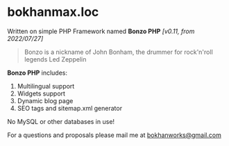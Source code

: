 # bokhanmax.loc

Written on simple PHP Framework named **Bonzo PHP** *[v0.11, from 2022/07/27]*

> Bonzo is a nickname of John Bonham, the drummer for rock'n'roll legends Led Zeppelin

**Bonzo PHP** includes:

1. Multilingual support
2. Widgets support
3. Dynamic blog page
4. SEO tags and sitemap.xml generator

No MySQL or other databases in use!


For a questions and proposals please mail me at <bokhanworks@gmail.com>
